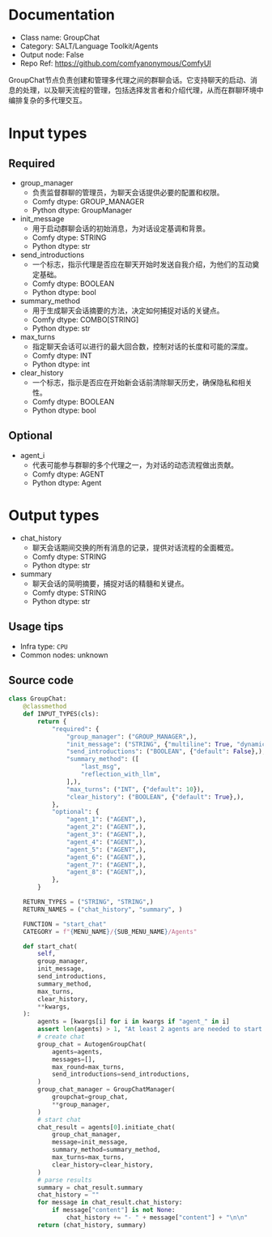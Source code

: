 
# Documentation
- Class name: GroupChat
- Category: SALT/Language Toolkit/Agents
- Output node: False
- Repo Ref: https://github.com/comfyanonymous/ComfyUI

GroupChat节点负责创建和管理多代理之间的群聊会话。它支持聊天的启动、消息的处理，以及聊天流程的管理，包括选择发言者和介绍代理，从而在群聊环境中编排复杂的多代理交互。

# Input types
## Required
- group_manager
    - 负责监督群聊的管理员，为聊天会话提供必要的配置和权限。
    - Comfy dtype: GROUP_MANAGER
    - Python dtype: GroupManager
- init_message
    - 用于启动群聊会话的初始消息，为对话设定基调和背景。
    - Comfy dtype: STRING
    - Python dtype: str
- send_introductions
    - 一个标志，指示代理是否应在聊天开始时发送自我介绍，为他们的互动奠定基础。
    - Comfy dtype: BOOLEAN
    - Python dtype: bool
- summary_method
    - 用于生成聊天会话摘要的方法，决定如何捕捉对话的关键点。
    - Comfy dtype: COMBO[STRING]
    - Python dtype: str
- max_turns
    - 指定聊天会话可以进行的最大回合数，控制对话的长度和可能的深度。
    - Comfy dtype: INT
    - Python dtype: int
- clear_history
    - 一个标志，指示是否应在开始新会话前清除聊天历史，确保隐私和相关性。
    - Comfy dtype: BOOLEAN
    - Python dtype: bool
## Optional
- agent_i
    - 代表可能参与群聊的多个代理之一，为对话的动态流程做出贡献。
    - Comfy dtype: AGENT
    - Python dtype: Agent

# Output types
- chat_history
    - 聊天会话期间交换的所有消息的记录，提供对话流程的全面概览。
    - Comfy dtype: STRING
    - Python dtype: str
- summary
    - 聊天会话的简明摘要，捕捉对话的精髓和关键点。
    - Comfy dtype: STRING
    - Python dtype: str


## Usage tips
- Infra type: `CPU`
- Common nodes: unknown


## Source code
```python
class GroupChat:
    @classmethod
    def INPUT_TYPES(cls):
        return {
            "required": {
                "group_manager": ("GROUP_MANAGER",),
                "init_message": ("STRING", {"multiline": True, "dynamicPrompts": False}),
                "send_introductions": ("BOOLEAN", {"default": False},),
                "summary_method": ([
                    "last_msg",
                    "reflection_with_llm",
                ],),
                "max_turns": ("INT", {"default": 10}),
                "clear_history": ("BOOLEAN", {"default": True},),
            },
            "optional": {
                "agent_1": ("AGENT",),
                "agent_2": ("AGENT",),
                "agent_3": ("AGENT",),
                "agent_4": ("AGENT",),
                "agent_5": ("AGENT",),
                "agent_6": ("AGENT",),
                "agent_7": ("AGENT",),
                "agent_8": ("AGENT",),
            },
        }

    RETURN_TYPES = ("STRING", "STRING",)
    RETURN_NAMES = ("chat_history", "summary", )

    FUNCTION = "start_chat"
    CATEGORY = f"{MENU_NAME}/{SUB_MENU_NAME}/Agents"

    def start_chat(
        self,
        group_manager,
        init_message,
        send_introductions,
        summary_method,
        max_turns,
        clear_history,
        **kwargs,
    ):
        agents = [kwargs[i] for i in kwargs if "agent_" in i]
        assert len(agents) > 1, "At least 2 agents are needed to start a group chat session"
        # create chat
        group_chat = AutogenGroupChat(
            agents=agents,
            messages=[],
            max_round=max_turns,
            send_introductions=send_introductions,
        )
        group_chat_manager = GroupChatManager(
            groupchat=group_chat,
            **group_manager,
        )
        # start chat
        chat_result = agents[0].initiate_chat(
            group_chat_manager,
            message=init_message,
            summary_method=summary_method,
            max_turns=max_turns,
            clear_history=clear_history,
        )
        # parse results
        summary = chat_result.summary
        chat_history = ""
        for message in chat_result.chat_history:
            if message["content"] is not None:
                chat_history += "- " + message["content"] + "\n\n"
        return (chat_history, summary)

```
